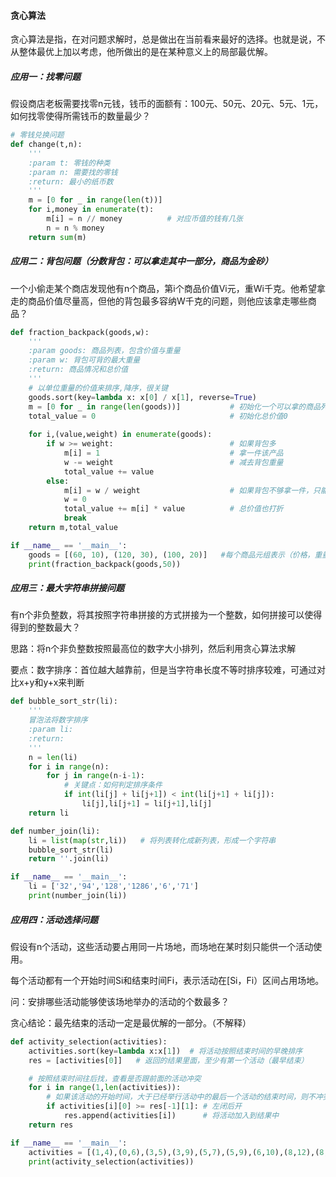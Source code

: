 #### 贪心算法

贪心算法是指，在对问题求解时，总是做出在当前看来最好的选择。也就是说，不从整体最优上加以考虑，他所做出的是在某种意义上的局部最优解。

##### 应用一：找零问题

假设商店老板需要找零n元钱，钱币的面额有：100元、50元、20元、5元、1元，如何找零使得所需钱币的数量最少？

```python
# 零钱兑换问题
def change(t,n):
    '''
    :param t: 零钱的种类
    :param n: 需要找的零钱
    :return: 最小的纸币数
    '''
    m = [0 for _ in range(len(t))]
    for i,money in enumerate(t):
        m[i] = n // money          # 对应币值的钱有几张
        n = n % money
    return sum(m)
```

##### 应用二：背包问题（分数背包：可以拿走其中一部分，商品为金砂）

一个小偷走某个商店发现他有n个商品，第i个商品价值Vi元，重Wi千克。他希望拿走的商品价值尽量高，但他的背包最多容纳W千克的问题，则他应该拿走哪些商品？

```python
def fraction_backpack(goods,w):
    '''
    :param goods: 商品列表，包含价值与重量
    :param w: 背包可背的最大重量
    :return: 商品情况和总价值
    '''
    # 以单位重量的价值来排序,降序，很关键
    goods.sort(key=lambda x: x[0] / x[1], reverse=True)
    m = [0 for _ in range(len(goods))]           # 初始化一个可以拿的商品列表
    total_value = 0                              # 初始化总价值0
    
    for i,(value,weight) in enumerate(goods):
        if w >= weight:                          # 如果背包多
            m[i] = 1                             # 拿一件该产品
            w -= weight                          # 减去背包重量
            total_value += value
        else:
            m[i] = w / weight                    # 如果背包不够拿一件，只能拿一部分
            w = 0
            total_value += m[i] * value          # 总价值也打折
            break
    return m,total_value

if __name__ == '__main__':
    goods = [(60, 10), (120, 30), (100, 20)]   #每个商品元组表示（价格，重量）
    print(fraction_backpack(goods,50))
```

##### 应用三：最大字符串拼接问题

有n个非负整数，将其按照字符串拼接的方式拼接为一个整数，如何拼接可以使得得到的整数最大？

思路：将n个非负整数按照最高位的数字大小排列，然后利用贪心算法求解

要点：数字排序：首位越大越靠前，但是当字符串长度不等时排序较难，可通过对比x+y和y+x来判断

```python
def bubble_sort_str(li):
    '''
    冒泡法将数字排序
    :param li:
    :return:
    '''
    n = len(li)
    for i in range(n):
        for j in range(n-i-1):
        	# 关键点：如何判定排序条件
            if int(li[j] + li[j+1]) < int(li[j+1] + li[j]):  
                li[j],li[j+1] = li[j+1],li[j]
    return li

def number_join(li):
    li = list(map(str,li))   # 将列表转化成新列表，形成一个字符串
    bubble_sort_str(li)
    return ''.join(li)

if __name__ == '__main__':
    li = ['32','94','128','1286','6','71']
    print(number_join(li))

```

##### 应用四：活动选择问题

假设有n个活动，这些活动要占用同一片场地，而场地在某时刻只能供一个活动使用。

每个活动都有一个开始时间Si和结束时间Fi，表示活动在[Si，Fi）区间占用场地。

问：安排哪些活动能够使该场地举办的活动的个数最多？

贪心结论：最先结束的活动一定是最优解的一部分。（不解释）

```python
def activity_selection(activities):
    activities.sort(key=lambda x:x[1])  # 将活动按照结束时间的早晚排序
    res = [activities[0]]   # 返回的结果里面，至少有第一个活动（最早结束）

    # 按照结束时间往后找，查看是否跟前面的活动冲突
    for i in range(1,len(activities)):
        # 如果该活动的开始时间，大于已经举行活动中的最后一个活动的结束时间，则不冲突
        if activities[i][0] >= res[-1][1]: # 左闭后开
            res.append(activities[i])  	   # 将活动加入到结果中
    return res

if __name__ == '__main__':
    activities = [(1,4),(0,6),(3,5),(3,9),(5,7),(5,9),(6,10),(8,12),(8,11),(12,16),(2,14)]  # 元组代表活动的开始时间与结束时间
    print(activity_selection(activities))
```

